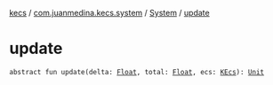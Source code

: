 [kecs](../../index.md) / [com.juanmedina.kecs.system](../index.md) / [System](index.md) / [update](./update.md)

# update

`abstract fun update(delta: `[`Float`](https://kotlinlang.org/api/latest/jvm/stdlib/kotlin/-float/index.html)`, total: `[`Float`](https://kotlinlang.org/api/latest/jvm/stdlib/kotlin/-float/index.html)`, ecs: `[`KEcs`](../../com.juanmedina.kecs/-k-ecs/index.md)`): `[`Unit`](https://kotlinlang.org/api/latest/jvm/stdlib/kotlin/-unit/index.html)